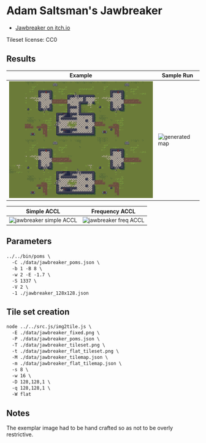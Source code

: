 Adam Saltsman's Jawbreaker
===

* [Jawbreaker on itch.io](https://adamatomic.itch.io/jawbreaker)

Tileset license: CC0

Results
---

| Example | Sample Run |
|---|---|
| ![input map](data/jawbreaker_fixed.png) | ![generated map](jawbreaker_128x128.png) |

| Simple ACCL | Frequency ACCL |
|---|---|
| ![jawbreaker simple ACCL](aux/jawbreaker_accl.png) | ![jawbreaker freq ACCL](aux/jawbreaker_freq_accl.png) |

Parameters
---

```
../../bin/poms \
  -C ./data/jawbreaker_poms.json \
  -b 1 -B 8 \
  -w 2 -E -1.7 \
  -S 1337 \
  -V 2 \
  -1 ./jawbreaker_128x128.json
```

Tile set creation
---

```
node ../../src.js/img2tile.js \
  -E ./data/jawbreaker_fixed.png \
  -P ./data/jawbreaker_poms.json \
  -T ./data/jawbreaker_tileset.png \
  -t ./data/jawbreaker_flat_tileset.png \
  -M ./data/jawbreaker_tilemap.json \
  -m ./data/jawbreaker_flat_tilemap.json \
  -s 8 \
  -w 16 \
  -D 128,128,1 \
  -q 128,128,1 \
  -W flat
```

Notes
---

The exemplar image had to be hand crafted so as not to be overly restrictive.

